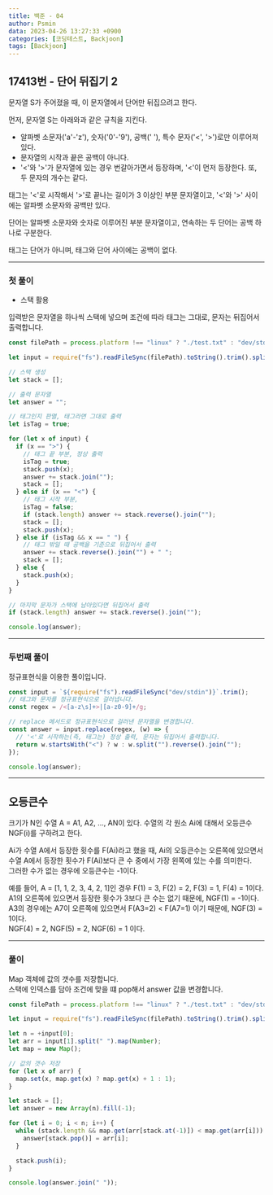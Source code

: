 ```yaml
---
title: 백준 - 04
author: Psmin
data: 2023-04-26 13:27:33 +0900
categories: [코딩테스트, Backjoon]
tags: [Backjoon]
---
```


## 17413번 - 단어 뒤집기 2

문자열 S가 주어졌을 때, 이 문자열에서 단어만 뒤집으려고 한다.

먼저, 문자열 S는 아래와과 같은 규칙을 지킨다.

- 알파벳 소문자('a'-'z'), 숫자('0'-'9'), 공백(' '), 특수 문자('<', '>')로만 이루어져 있다.
- 문자열의 시작과 끝은 공백이 아니다.
- '<'와 '>'가 문자열에 있는 경우 번갈아가면서 등장하며, '<'이 먼저 등장한다. 또, 두 문자의 개수는 같다.

태그는 '<'로 시작해서 '>'로 끝나는 길이가 3 이상인 부분 문자열이고, '<'와 '>' 사이에는 알파벳 소문자와 공백만 있다.

단어는 알파벳 소문자와 숫자로 이루어진 부분 문자열이고, 연속하는 두 단어는 공백 하나로 구분한다.

태그는 단어가 아니며, 태그와 단어 사이에는 공백이 없다.

---

### 첫 풀이

- 스택 활용

입력받은 문자열을 하나씩 스택에 넣으며 조건에 따라 태그는 그대로, 문자는 뒤집어서 출력합니다.

```js
const filePath = process.platform !== "linux" ? "./test.txt" : "dev/stdin";

let input = require("fs").readFileSync(filePath).toString().trim().split("");

// 스택 생성
let stack = [];

// 출력 문자열
let answer = "";

// 태그인지 판멸, 태그라면 그대로 출력
let isTag = true;

for (let x of input) {
  if (x == ">") {
    // 태그 끝 부분, 정상 출력
    isTag = true;
    stack.push(x);
    answer += stack.join("");
    stack = [];
  } else if (x == "<") {
    // 태그 시작 부분,
    isTag = false;
    if (stack.length) answer += stack.reverse().join("");
    stack = [];
    stack.push(x);
  } else if (isTag && x == " ") {
    // 태그 밖일 때 공백을 기준으로 뒤집어서 출력
    answer += stack.reverse().join("") + " ";
    stack = [];
  } else {
    stack.push(x);
  }
}

// 마지막 문자가 스택에 남아있다면 뒤집어서 출력
if (stack.length) answer += stack.reverse().join("");

console.log(answer);
```

---

### 두번째 풀이

정규표현식을 이용한 풀이입니다.

```js
const input = `${require("fs").readFileSync("dev/stdin")}`.trim();
// 태그와 문자를 정규표현식으로 걸러냅니다.
const regex = /<[a-z\s]+>|[a-z0-9]+/g;

// replace 메서드로 정규표현식으로 걸러낸 문자열을 변경합니다.
const answer = input.replace(regex, (w) => {
  // '<'로 시작하는(즉, 태그는) 정상 출력, 문자는 뒤집어서 출력합니다.
  return w.startsWith("<") ? w : w.split("").reverse().join("");
});

console.log(answer);
```

---

## 오등큰수

크기가 N인 수열 A = A1, A2, ..., AN이 있다. 수열의 각 원소 Ai에 대해서 오등큰수 NGF(i)를 구하려고 한다.

Ai가 수열 A에서 등장한 횟수를 F(Ai)라고 했을 때, Ai의 오등큰수는 오른쪽에 있으면서 수열 A에서 등장한 횟수가 F(Ai)보다 큰 수 중에서 가장 왼쪽에 있는 수를 의미한다.  
그러한 수가 없는 경우에 오등큰수는 -1이다.

예를 들어, A = [1, 1, 2, 3, 4, 2, 1]인 경우 F(1) = 3, F(2) = 2, F(3) = 1, F(4) = 1이다. A1의 오른쪽에 있으면서 등장한 횟수가 3보다 큰 수는 없기 때문에, NGF(1) = -1이다. A3의 경우에는 A7이 오른쪽에 있으면서 F(A3=2) < F(A7=1) 이기 때문에, NGF(3) = 1이다.  
NGF(4) = 2, NGF(5) = 2, NGF(6) = 1 이다.

---

### 풀이

Map 객체에 값의 갯수를 저장합니다.  
스택에 인덱스를 담아 조건에 맞을 떄 pop해서 answer 값을 변경합니다.

```js
const filePath = process.platform !== "linux" ? "./test.txt" : "dev/stdin";

let input = require("fs").readFileSync(filePath).toString().trim().split("\n");

let n = +input[0];
let arr = input[1].split(" ").map(Number);
let map = new Map();

// 값의 갯수 저장
for (let x of arr) {
  map.set(x, map.get(x) ? map.get(x) + 1 : 1);
}

let stack = [];
let answer = new Array(n).fill(-1);

for (let i = 0; i < n; i++) {
  while (stack.length && map.get(arr[stack.at(-1)]) < map.get(arr[i])) {
    answer[stack.pop()] = arr[i];
  }

  stack.push(i);
}

console.log(answer.join(" "));
```
